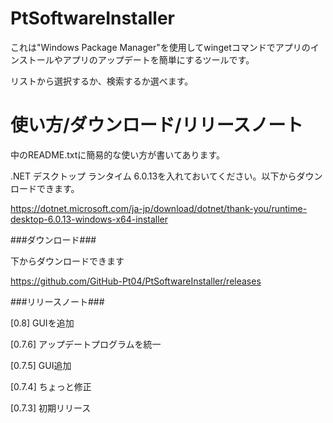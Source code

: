 # PtSoftwareInstaller

これは"Windows Package Manager"を使用してwingetコマンドでアプリのインストールやアプリのアップデートを簡単にするツールです。

リストから選択するか、検索するか選べます。

# 使い方/ダウンロード/リリースノート

中のREADME.txtに簡易的な使い方が書いてあります。

.NET デスクトップ ランタイム 6.0.13を入れておいてください。以下からダウンロードできます。

https://dotnet.microsoft.com/ja-jp/download/dotnet/thank-you/runtime-desktop-6.0.13-windows-x64-installer

###ダウンロード###

下からダウンロードできます

https://github.com/GitHub-Pt04/PtSoftwareInstaller/releases


###リリースノート###

[0.8] GUIを追加

[0.7.6] アップデートプログラムを統一

[0.7.5] GUI追加

[0.7.4] ちょっと修正

[0.7.3] 初期リリース
